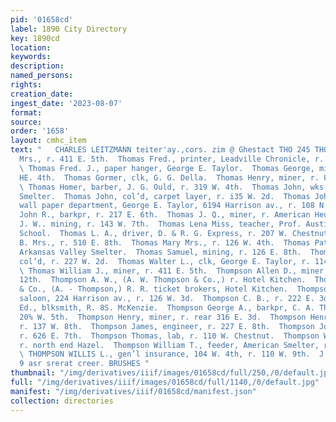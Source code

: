 ```yaml
---
pid: '01658cd'
label: 1890 City Directory
key: 1890cd
location: 
keywords: 
description: 
named_persons: 
rights: 
creation_date: 
ingest_date: '2023-08-07'
format: 
source: 
order: '1658'
layout: cmhc_item
text: "   CHARLES LEITZMANN teiter'ay.,cors. zim @ Ghestact THO 245 THO  Thomas Elizabeth
  Mrs., r. 411 E. 5th.  Thomas Fred., printer, Leadville Chronicle, r. ¢02 E. 7th.
  \ Thomas Fred. J., paper hanger, George E. Taylor.  Thomas George, miuer, r. 533
  HE. 4th.  Thomas Gormer, clk, G. G. Della.  Thomas Henry, miner, r. 802 E. 7th.
  \ Thomas Homer, barber, J. G. Ould, r. 319 W. 4th.  Thomas John, wks, Arkansas Valley
  Smelter.  Thomas John, col’d, carpet layer, r. i35 W. 2d.  Thomas John D., manager,
  wall paper department, George E. Taylor, 6194 Harrison av., r. 108 N. Hemlock.  Thomas
  John R., barkpr, r. 217 E. 6th.  Thomas J. Q., miner, r. American Heuse.  Thomas
  J. W.. mining, r. 143 W. 7th.  Thomas Lena Miss, teacher, Prof. Austin’s Select
  School.  Thomas L. A., driver, D. & R. G. Express, r. 207 W. Chestnut.  Thomas Maria
  B. Mrs., r. 510 E. 8th.  Thomas Mary Mrs., r. 126 W. 4th.  Thomas Patrick, wks,
  Arkansas Valley Smelter.  Thomas Samuel, mining, r. 126 E. 8th.  Thomas Sarah Mrs.,
  col’d, r. 227 W. 2d.  Thomas Walter L., clk, George E. Taylor, r. 114 N. Hemlock.
  \ Thomas William J., miner, r. 411 E. 5th.  Thompson Allen D., miner, r. 324 E.
  12th.  Thompson A. W., (A. W. Thompson & Co.,) r. Hotel Kitchen.  Thompson A. W.
  & Co., (A. - Thompson,) R. R. ticket brokers, Hotel Kitchen.  Thompson Charles A.,
  saloon, 224 Harrison av., r. 126 W. 3d.  Thompson C. B., r. 222 E. 3d. =  Thompson
  Ed., blksmith, R. 8S. McKenzie.  Thompson George A., barkpr, C. A. Thompson, r.
  20% W. 5th.  Thompson Henry, miner, r. rear 316 E. 3d.  Thompson Henry, mining,
  r. 137 W. 8th.  Thompson James, engineer, r. 227 E. 8th.  Thompson John W., miner,
  r. 626 E. 7th.  Thompson Thomas, lab, r. 110 W. Chestnut.  Thompson William, smelter,
  r. north end Hazel.  Thompson William T., feeder, American Smelter, r.625 W. 2d.
  \ THOMPSON WILLIS L., gen’l insurance, 104 W. 4th, r. 110 W. 9th.  J. J. QUINN,
  9 asr srerat creer. BRUSHES "
thumbnail: "/img/derivatives/iiif/images/01658cd/full/250,/0/default.jpg"
full: "/img/derivatives/iiif/images/01658cd/full/1140,/0/default.jpg"
manifest: "/img/derivatives/iiif/01658cd/manifest.json"
collection: directories
---
```

